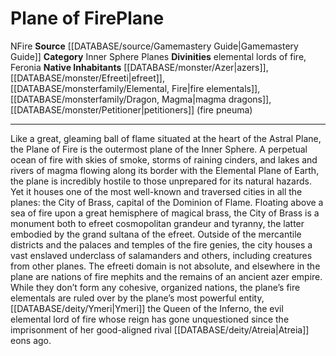 ﻿---
alignment: N
element: Fire
id: '6'
name: Plane of Fire
plane_category: Inner Sphere Planes
rarity: Common
rus_type_level: null
source: '[[DATABASE/source/Gamemastery Guide|Gamemastery Guide]]'
trait:
- '[[DATABASE/trait/Fire|Fire]]'
type: Plane

---
# Plane of Fire<span class="item-type">Plane</span>

<span class="trait-alignment item-trait">N</span><span class="item-trait">Fire</span>
**Source** [[DATABASE/source/Gamemastery Guide|Gamemastery Guide]]
**Category** Inner Sphere Planes
**Divinities** elemental lords of fire, Feronia
**Native Inhabitants** [[DATABASE/monster/Azer|azers]], [[DATABASE/monster/Efreeti|efreet]], [[DATABASE/monsterfamily/Elemental, Fire|fire elementals]], [[DATABASE/monsterfamily/Dragon, Magma|magma dragons]], [[DATABASE/monster/Petitioner|petitioners]] (fire pneuma)

---
Like a great, gleaming ball of flame situated at the heart of the Astral Plane, the Plane of Fire is the outermost plane of the Inner Sphere. A perpetual ocean of fire with skies of smoke, storms of raining cinders, and lakes and rivers of magma flowing along its border with the Elemental Plane of Earth, the plane is incredibly hostile to those unprepared for its natural hazards. Yet it houses one of the most well-known and traversed cities in all the planes: the City of Brass, capital of the Dominion of Flame. Floating above a sea of fire upon a great hemisphere of magical brass, the City of Brass is a monument both to efreet cosmopolitan grandeur and tyranny, the latter embodied by the grand sultana of the efreet. Outside of the mercantile districts and the palaces and temples of the fire genies, the city houses a vast enslaved underclass of salamanders and others, including creatures from other planes.
 The efreeti domain is not absolute, and elsewhere in the plane are nations of fire mephits and the remains of an ancient azer empire. While they don’t form any cohesive, organized nations, the plane’s fire elementals are ruled over by the plane’s most powerful entity, [[DATABASE/deity/Ymeri|Ymeri]] the Queen of the Inferno, the evil elemental lord of fire whose reign has gone unquestioned since the imprisonment of her good-aligned rival [[DATABASE/deity/Atreia|Atreia]] eons ago.